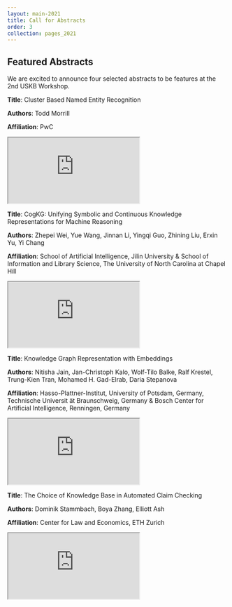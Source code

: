 ```yaml
---
layout: main-2021
title: Call for Abstracts
order: 3
collection: pages_2021
---
```


## Featured Abstracts

We are excited to announce four selected abstracts to be features at the 2nd USKB Workshop.

<div class="row">
	<div class="col">
		<p><strong>Title</strong>: Cluster Based Named Entity Recognition</p>
		<p><strong>Authors</strong>: Todd Morrill</p>
		<p><strong>Affiliation</strong>: PwC</p>
	</div>
	<div class="col">
		<iframe src="https://www.youtube.com/embed/iua_L8t_7Y4"></iframe>
	</div>
</div>

<div class="row">
	<div class="col">
		<p><strong>Title</strong>: CogKG: Unifying Symbolic and Continuous Knowledge Representations for Machine Reasoning</p>
		<p><strong>Authors</strong>: Zhepei Wei, Yue Wang, Jinnan Li, Yingqi Guo, Zhining Liu, Erxin Yu, Yi Chang</p>
		<p><strong>Affiliation</strong>: School of Artificial Intelligence, Jilin University & School of Information and Library Science, The University of North Carolina at Chapel Hill</p>
	</div>
	<div class="col">
		<iframe src="https://www.youtube.com/embed/TODO"></iframe>
	</div>
</div>

<div class="row">
	<div class="col">
		<p><strong>Title</strong>: Knowledge Graph Representation with Embeddings</p>
		<p><strong>Authors</strong>: Nitisha Jain, Jan-Christoph Kalo, Wolf-Tilo Balke, Ralf Krestel, Trung-Kien Tran, Mohamed H. Gad-Elrab, Daria Stepanova</p>
		<p><strong>Affiliation</strong>: Hasso-Plattner-Institut, University of Potsdam, Germany, Technische Universit ̈at Braunschweig, Germany & Bosch Center for Artificial Intelligence, Renningen, Germany</p>
	</div>
	<div class="col">
		<iframe src="https://www.youtube.com/embed/WQX3R7r1mzE"></iframe>
	</div>
</div>

<div class="row">
	<div class="col">
		<p><strong>Title</strong>: The Choice of Knowledge Base in Automated Claim Checking</p>
		<p><strong>Authors</strong>: Dominik Stammbach, Boya Zhang, Elliott Ash</p>
		<p><strong>Affiliation</strong>: Center for Law and Economics, ETH Zurich</p>
	</div>
	<div class="col">
		<iframe src="https://www.youtube.com/embed/TODO"></iframe>
	</div>
</div>



